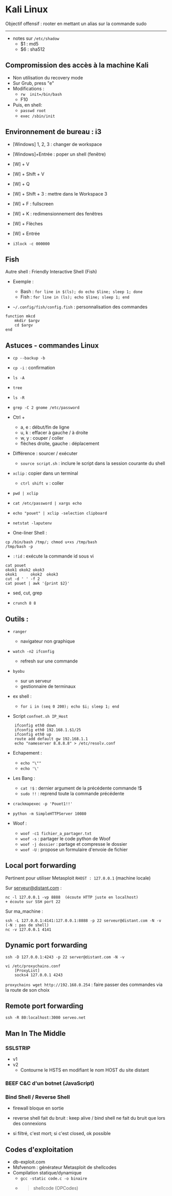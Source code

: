 # Kali Linux

Objectif offensif : rooter en mettant un alias sur la commande sudo

---

* notes sur `/etc/shadow`
    * $1 : md5
    * $6 : sha512

## Compromission des accès à la machine Kali

* Non utilisation du recovery mode
* Sur Grub, press "e"
* Modifications : 
    * `rw  init=/bin/bash`
    * F10
* Puis, en shell:
    * `passwd root`
    * `exec /sbin/init`

	
## Environnement de bureau : i3

* [Windows] 1, 2, 3 	: changer de workspace
* [Windows]+Entrée 	: poper un shell (fenêtre)
* [W] + V
* [W] + Shift + V
* [W] + Q

* [W] + Shift + 3 	: mettre dans le Workspace 3

* [W] + F 		: fullscreen

* [W] + K			: redimensionnement des fenêtres
* [W] + Flèches
* [W] + Entrée

* `i3lock -c 000000`


## Fish

Autre shell : Friendly Interactive Shell (Fish)
* Exemple :
	* Bash : `for line in $(ls); do echo $line; sleep 1; done`
	* Fish : `for line in (ls); echo $line; sleep 1; end`

* `~/.config/fish/config.fish` : personnalisation des commandes

```
function mkcd
    mkdir $argv
    cd $argv
end
```


## Astuces - commandes Linux

* `cp --backup -b`
* `cp -i` : confirmation
* `ls -A`
* `tree`
* `ls -R`
* `grep -C 2 gnome /etc/password`
* Ctrl +
    * a, e : début/fin de ligne
    * u, k : effacer à gauche / à droite
    * w, y : couper / coller
    * flèches droite, gauche : déplacement

* Différence : sourcer / exécuter
    * `source script.sh` : inclure le script dans la session courante du shell

* `xclip` : copier dans un terminal
    * `ctrl shift v` : coller

* `pwd | xclip`
* `cat /etc/password | xargs echo`
* `echo "pouet" | xclip -selection clipboard`
* `netstat -laputenv`
* One-liner Shell :
```
cp /bin/bash /tmp/; chmod u+xs /tmp/bash
/tmp/bash -p
```
* `:!id` : exécute la commande id sous vi

```
cat pouet
okok1 okok2 okok3
okok1      okok2  okok3
cut -d ' ' -f 2
cat pouet | awk '{print $2}'
```
* sed, cut, grep

* `crunch 8 8`


## Outils :

* `ranger`
    * navigateur non graphique

* `watch -n2 ifconfig`
    * refresh sur une commande

* `byobu`
    * sur un serveur
    * gestionnaire de terminaux

* ex shell :
    * `for i in (seq 0 200); echo $i; sleep 1; end`

* Script `confnet.sh IP_Host`
```
    ifconfig eth0 down
    ifconfig eth0 192.168.1.$1/25
    ifconfig eth0 up
    route add default gw 192.168.1.1
    echo "nameserver 8.8.8.8" > /etc/resolv.conf
```

* Echapement :
    * `echo "\""`
    * `echo '\'`

* Les Bang :
    * `cat !$` : dernier argument de la précédente commande !$	
    * `sudo !!` : reprend toute la commande précédente

* `crackmapexec -p 'Pouet1!!'`

* `python -m SimpleHTTPServer 10080`

* Woof :
    * `woof -c1 fichier_a_partager.txt`
    * `woof -s` : partager le code python de Woof
    * `woof -j dossier` : partage et compresse le dossier
    * `woof -U` : propose un formulaire d'envoie de fichier

	
## Local port forwarding
Pertinent pour utiliser Metasploit
`RHOST : 127.0.0.1` (machine locale)

Sur serveur@distant.com :
```
nc -l 127.0.0.1 -vp 8888  (écoute HTTP juste en localhost)
+ écoute sur SSH port 22
```
Sur ma_machine :
```
ssh -L 127.0.0.1:4141:127.0.0.1:8888 -p 22 serveur@distant.com -N -v  (-N : pas de shell)
nc -v 127.0.0.1 4141
```

## Dynamic port forwarding

`ssh -D 127.0.0.1:4243 -p 22 server@distant.com -N -v`

```
vi /etc/proxychains.conf
	[ProxyList]
	socks4 127.0.0.1 4243
```

`proxychains wget http://192.168.0.254` : faire passer des commandes via la route de son choix


## Remote port forwarding

`ssh -R 80:localhost:3000 serveo.net`



## Man In The Middle

### SSLSTRIP
* v1
* v2
	* Contourne le HSTS en modifiant le nom HOST du site distant

### BEEF  C&C d'un botnet (JavaScript)


### Bind Shell / Reverse Shell
* firewall bloque en sortie
* reverse shell fait du bruit : keep alive / bind shell ne fait du bruit que lors des connexions

* si filtré, c'est mort; si c'est closed, ok possible


## Codes d'exploitation

* db-exploit.com
* Msfvenom : générateur Metasploit de shellcodes
* Compilation statique/dynamique
	* `gcc -static code.c -o binaire`
	* > shellcode (OPCodes)










